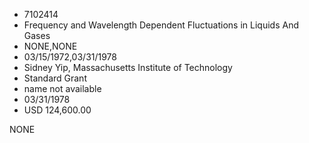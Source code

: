 * 7102414
* Frequency and Wavelength Dependent Fluctuations in Liquids  And Gases
* NONE,NONE
* 03/15/1972,03/31/1978
* Sidney Yip, Massachusetts Institute of Technology
* Standard Grant
*   name not available
* 03/31/1978
* USD 124,600.00

NONE